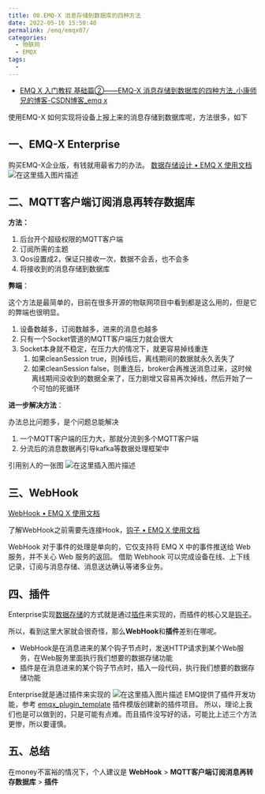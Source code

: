 ```yaml
---
title: 08.EMQ-X 消息存储到数据库的四种方法
date: 2022-05-16 15:50:40
permalink: /emq/emqx07/
categories:
  - 物联网
  - EMQX
tags:
  - 
---
```


- [EMQ X 入门教程 基础篇②——EMQ-X 消息存储到数据库的四种方法_小康师兄的博客-CSDN博客_emq x](https://blog.csdn.net/kangweijian/article/details/108882317)

使用EMQ-X 如何实现将设备上报上来的消息存储到数据库呢，方法很多，如下

## 一、EMQ-X Enterprise

购买EMQ-X企业版，有钱就用最省力的办法。
[数据存储设计 • EMQ X 使用文档](https://docs.emqx.net/broker/latest/cn/backend/backend.html)
![在这里插入图片描述](https://img-blog.csdnimg.cn/2020093011180619.png?x-oss-process=image/watermark,type_ZmFuZ3poZW5naGVpdGk,shadow_10,text_aHR0cHM6Ly9ibG9nLmNzZG4ubmV0L2thbmd3ZWlqaWFu,size_16,color_FFFFFF,t_70#pic_center)

## 二、MQTT客户端订阅消息再转存数据库

**方法：**

1. 后台开个超级权限的MQTT客户端
2. 订阅所需的主题
3. Qos设置成2，保证只接收一次，数据不会丢，也不会多
4. 将接收到的消息存储到数据库

**弊端**：

这个方法是最简单的，目前在很多开源的物联网项目中看到都是这么用的，但是它的弊端也很明显。

1. 设备数越多，订阅数越多，进来的消息也越多
2. 只有一个Socket管道的MQTT客户端压力就会很大
3. Socket本身就不稳定，在压力大的情况下，就更容易掉线重连
   1. 如果cleanSession true，则掉线后，离线期间的数据就永久丢失了
   2. 如果cleanSession false，则重连后，broker会再推送消息过来，这时候离线期间没收到的数据全来了，压力剧增又容易再次掉线，然后开始了一个可怕的死循环

**进一步解决方法**：

办法总比问题多，是个问题总能解决

1. 一个MQTT客户端的压力大，那就分流到多个MQTT客户端
2. 分流后的消息数据再引导kafka等数据处理框架中

引用别人的一张图
![在这里插入图片描述](https://img-blog.csdnimg.cn/20200930120503921.png?x-oss-process=image/watermark,type_ZmFuZ3poZW5naGVpdGk,shadow_10,text_aHR0cHM6Ly9ibG9nLmNzZG4ubmV0L2thbmd3ZWlqaWFu,size_16,color_FFFFFF,t_70#pic_center)

## 三、WebHook

[WebHook • EMQ X 使用文档](https://docs.emqx.net/broker/latest/cn/advanced/webhook.html)

了解WebHook之前需要先连接Hook，[钩子 • EMQ X 使用文档](https://docs.emqx.net/broker/latest/cn/advanced/hooks.html)

WebHook 对于事件的处理是单向的，它仅支持将 EMQ X 中的事件推送给 Web 服务，并不关心 Web 服务的返回。 借助 Webhook 可以完成设备在线、上下线记录，订阅与消息存储、消息送达确认等诸多业务。

## 四、插件

Enterprise实现[数据存储](https://docs.emqx.net/broker/latest/cn/backend/backend.html)的方式就是通过[插件](https://docs.emqx.net/broker/latest/cn/advanced/plugins.html)来实现的，而插件的核心又是[钩子](https://docs.emqx.net/broker/latest/cn/advanced/hooks.html)。

所以，看到这里大家就会很奇怪，那么**WebHook**和**插件**差别在哪呢。

- WebHook是在消息进来的某个钩子节点时，发送HTTP请求到某个Web服务，在Web服务里面执行我们想要的数据存储功能
- 插件是在消息进来的某个钩子节点时，插入一段代码，执行我们想要的数据存储功能

Enterprise就是通过插件来实现的
![在这里插入图片描述](https://img-blog.csdnimg.cn/20200930125632329.png?x-oss-process=image/watermark,type_ZmFuZ3poZW5naGVpdGk,shadow_10,text_aHR0cHM6Ly9ibG9nLmNzZG4ubmV0L2thbmd3ZWlqaWFu,size_16,color_FFFFFF,t_70#pic_center)
EMQ提供了插件开发功能，参考 [emqx_plugin_template](https://github.com/emqx/emqx-plugin-template) 插件模版创建新的插件项目。
所以，理论上我们也是可以做到的，只是可能有点难。而且插件没写好的话，可能比上述三个方法更惨，所以要谨慎。

## 五、总结

在money不富裕的情况下，个人建议是 **WebHook** > **MQTT客户端订阅消息再转存数据库** > **插件**